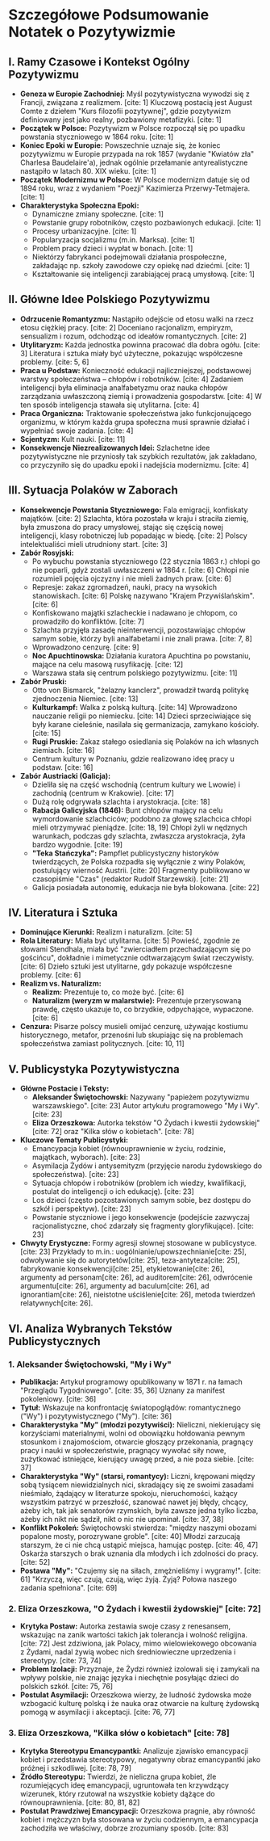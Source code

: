 # Szczegółowe Podsumowanie Notatek o Pozytywizmie

## I. Ramy Czasowe i Kontekst Ogólny Pozytywizmu

* **Geneza w Europie Zachodniej:** Myśl pozytywistyczna wywodzi się z Francji, związana z realizmem. [cite: 1] Kluczową postacią jest August Comte z dziełem "Kurs filozofii pozytywnej", gdzie pozytywizm definiowany jest jako realny, pozbawiony metafizyki. [cite: 1]
* **Początek w Polsce:** Pozytywizm w Polsce rozpoczął się po upadku powstania styczniowego w 1864 roku. [cite: 1]
* **Koniec Epoki w Europie:** Powszechnie uznaje się, że koniec pozytywizmu w Europie przypada na rok 1857 (wydanie "Kwiatów zła" Charlesa Baudelaire'a), jednak ogólnie przełamanie antyrealistyczne nastąpiło w latach 80. XIX wieku. [cite: 1]
* **Początek Modernizmu w Polsce:** W Polsce modernizm datuje się od 1894 roku, wraz z wydaniem "Poezji" Kazimierza Przerwy-Tetmajera. [cite: 1]
* **Charakterystyka Społeczna Epoki:**
    * Dynamiczne zmiany społeczne. [cite: 1]
    * Powstanie grupy robotników, często pozbawionych edukacji. [cite: 1]
    * Procesy urbanizacyjne. [cite: 1]
    * Popularyzacja socjalizmu (m.in. Marksa). [cite: 1]
    * Problem pracy dzieci i wypłat w bonach. [cite: 1]
    * Niektórzy fabrykanci podejmowali działania prospołeczne, zakładając np. szkoły zawodowe czy opiekę nad dziećmi. [cite: 1]
    * Kształtowanie się inteligencji zarabiającej pracą umysłową. [cite: 1]

## II. Główne Idee Polskiego Pozytywizmu

* **Odrzucenie Romantyzmu:** Nastąpiło odejście od etosu walki na rzecz etosu ciężkiej pracy. [cite: 2] Doceniano racjonalizm, empiryzm, sensualizm i rozum, odchodząc od ideałów romantycznych. [cite: 2]
* **Utylitaryzm:** Każda jednostka powinna pracować dla dobra ogółu. [cite: 3] Literatura i sztuka miały być użyteczne, pokazując współczesne problemy. [cite: 5, 6]
* **Praca u Podstaw:** Konieczność edukacji najliczniejszej, podstawowej warstwy społeczeństwa – chłopów i robotników. [cite: 4] Zadaniem inteligencji była eliminacja analfabetyzmu oraz nauka chłopów zarządzania uwłaszczoną ziemią i prowadzenia gospodarstw. [cite: 4] W ten sposób inteligencja stawała się utylitarna. [cite: 4]
* **Praca Organiczna:** Traktowanie społeczeństwa jako funkcjonującego organizmu, w którym każda grupa społeczna musi sprawnie działać i wypełniać swoje zadania. [cite: 4]
* **Scjentyzm:** Kult nauki. [cite: 11]
* **Konsekwencje Niezrealizowanych Idei:** Szlachetne idee pozytywistyczne nie przyniosły tak szybkich rezultatów, jak zakładano, co przyczyniło się do upadku epoki i nadejścia modernizmu. [cite: 4]

## III. Sytuacja Polaków w Zaborach

* **Konsekwencje Powstania Styczniowego:** Fala emigracji, konfiskaty majątków. [cite: 2] Szlachta, która pozostała w kraju i straciła ziemię, była zmuszona do pracy umysłowej, stając się częścią nowej inteligencji, klasy robotniczej lub popadając w biedę. [cite: 2] Polscy intelektualiści mieli utrudniony start. [cite: 3]
* **Zabór Rosyjski:**
    * Po wybuchu powstania styczniowego (22 stycznia 1863 r.) chłopi go nie poparli, gdyż zostali uwłaszczeni w 1864 r. [cite: 6] Chłopi nie rozumieli pojęcia ojczyzny i nie mieli żadnych praw. [cite: 6]
    * Represje: zakaz zgromadzeń, nauki, pracy na wysokich stanowiskach. [cite: 6] Polskę nazywano "Krajem Przywiślańskim". [cite: 6]
    * Konfiskowano majątki szlacheckie i nadawano je chłopom, co prowadziło do konfliktów. [cite: 7]
    * Szlachta przyjęła zasadę nieinterwencji, pozostawiając chłopów samym sobie, którzy byli analfabetami i nie znali prawa. [cite: 7, 8]
    * Wprowadzono cenzurę. [cite: 9]
    * **Noc Apuchtinowska:** Działania kuratora Apuchtina po powstaniu, mające na celu masową rusyfikację. [cite: 12]
    * Warszawa stała się centrum polskiego pozytywizmu. [cite: 11]
* **Zabór Pruski:**
    * Otto von Bismarck, "żelazny kanclerz", prowadził twardą politykę zjednoczenia Niemiec. [cite: 13]
    * **Kulturkampf:** Walka z polską kulturą. [cite: 14] Wprowadzono nauczanie religii po niemiecku. [cite: 14] Dzieci sprzeciwiające się były karane cieleśnie, nasilała się germanizacja, zamykano kościoły. [cite: 15]
    * **Rugi Pruskie:** Zakaz stałego osiedlania się Polaków na ich własnych ziemiach. [cite: 16]
    * Centrum kultury w Poznaniu, gdzie realizowano ideę pracy u podstaw. [cite: 16]
* **Zabór Austriacki (Galicja):**
    * Dzieliła się na część wschodnią (centrum kultury we Lwowie) i zachodnią (centrum w Krakowie). [cite: 17]
    * Dużą rolę odgrywała szlachta i arystokracja. [cite: 18]
    * **Rabacja Galicyjska (1846):** Bunt chłopów mający na celu wymordowanie szlachciców; podobno za głowę szlachcica chłopi mieli otrzymywać pieniądze. [cite: 18, 19] Chłopi żyli w nędznych warunkach, podczas gdy szlachta, zwłaszcza arystokracja, żyła bardzo wygodnie. [cite: 19]
    * **"Teka Stańczyka":** Pampflet publicystyczny historyków twierdzących, że Polska rozpadła się wyłącznie z winy Polaków, postulujący wierność Austrii. [cite: 20] Fragmenty publikowano w czasopiśmie "Czas" (redaktor Rudolf Starzewski). [cite: 21]
    * Galicja posiadała autonomię, edukacja nie była blokowana. [cite: 22]

## IV. Literatura i Sztuka

* **Dominujące Kierunki:** Realizm i naturalizm. [cite: 5]
* **Rola Literatury:** Miała być utylitarna. [cite: 5] Powieść, zgodnie ze słowami Stendhala, miała być "zwierciadłem przechadzającym się po gościńcu", dokładnie i mimetycznie odtwarzającym świat rzeczywisty. [cite: 6] Dzieło sztuki jest utylitarne, gdy pokazuje współczesne problemy. [cite: 6]
* **Realizm vs. Naturalizm:**
    * **Realizm:** Prezentuje to, co może być. [cite: 6]
    * **Naturalizm (weryzm w malarstwie):** Prezentuje przerysowaną prawdę, często ukazuje to, co brzydkie, odpychające, wypaczone. [cite: 6]
* **Cenzura:** Pisarze polscy musieli omijać cenzurę, używając kostiumu historycznego, metafor, przenośni lub skupiając się na problemach społeczeństwa zamiast politycznych. [cite: 10, 11]

## V. Publicystyka Pozytywistyczna

* **Główne Postacie i Teksty:**
    * **Aleksander Świętochowski:** Nazywany "papieżem pozytywizmu warszawskiego". [cite: 23] Autor artykułu programowego "My i Wy". [cite: 23]
    * **Eliza Orzeszkowa:** Autorka tekstów "O Żydach i kwestii żydowskiej" [cite: 72] oraz "Kilka słów o kobietach". [cite: 78]
* **Kluczowe Tematy Publicystyki:**
    * Emancypacja kobiet (równouprawnienie w życiu, rodzinie, majątkach, wyborach). [cite: 23]
    * Asymilacja Żydów i antysemityzm (przyjęcie narodu żydowskiego do społeczeństwa). [cite: 23]
    * Sytuacja chłopów i robotników (problem ich wiedzy, kwalifikacji, postulat do inteligencji o ich edukację). [cite: 23]
    * Los dzieci (często pozostawionych samym sobie, bez dostępu do szkół i perspektyw). [cite: 23]
    * Powstanie styczniowe i jego konsekwencje (podejście zazwyczaj racjonalistyczne, choć zdarzały się fragmenty gloryfikujące). [cite: 23]
* **Chwyty Erystyczne:** Formy agresji słownej stosowane w publicystyce. [cite: 23] Przykłady to m.in.: uogólnianie/upowszechnianie[cite: 25], odwoływanie się do autorytetów[cite: 25], teza-antyteza[cite: 25], fabrykowanie konsekwencji[cite: 25], etykietowanie[cite: 26], argumenty ad personam[cite: 26], ad auditorem[cite: 26], odwrócenie argumentu[cite: 26], argumenty ad baculum[cite: 26], ad ignorantiam[cite: 26], nieistotne uściślenie[cite: 26], metoda twierdzeń relatywnych[cite: 26].

## VI. Analiza Wybranych Tekstów Publicystycznych

### 1. Aleksander Świętochowski, "My i Wy"

* **Publikacja:** Artykuł programowy opublikowany w 1871 r. na łamach "Przeglądu Tygodniowego". [cite: 35, 36] Uznany za manifest pokoleniowy. [cite: 36]
* **Tytuł:** Wskazuje na konfrontację światopoglądów: romantycznego ("Wy") i pozytywistycznego ("My"). [cite: 36]
* **Charakterystyka "My" (młodzi pozytywiści):** Nieliczni, niekierujący się korzyściami materialnymi, wolni od obowiązku hołdowania pewnym stosunkom i znajomościom, otwarcie głoszący przekonania, pragnący pracy i nauki w społeczeństwie, pragnący wywołać siły nowe, zużytkować istniejące, kierujący uwagę przed, a nie poza siebie. [cite: 37]
* **Charakterystyka "Wy" (starsi, romantycy):** Liczni, krępowani między sobą tysiącem niewidzialnych nici, skradający się ze swoimi zasadami nieśmiało, żądający w literaturze spokoju, nieruchomości, każący wszystkim patrzyć w przeszłość, szanować nawet jej błędy, chcący, ażeby ich, tak jak senatorów rzymskich, była zawsze jedna tylko liczba, ażeby ich nikt nie sądził, nikt o nic nie upominał. [cite: 37, 38]
* **Konflikt Pokoleń:** Świętochowski stwierdza: "między naszymi obozami popalone mosty, porozrywane groble". [cite: 40] Młodzi zarzucają starszym, że ci nie chcą ustąpić miejsca, hamując postęp. [cite: 46, 47] Oskarża starszych o brak uznania dla młodych i ich zdolności do pracy. [cite: 52]
* **Postawa "My":** "Czujemy się na siłach, zmężnieliśmy i wygramy!". [cite: 61] "Krzyczą, więc czują, czują, więc żyją. Żyją? Połowa naszego zadania spełniona". [cite: 69]

### 2. Eliza Orzeszkowa, "O Żydach i kwestii żydowskiej" [cite: 72]

* **Krytyka Postaw:** Autorka zestawia swoje czasy z renesansem, wskazując na zanik wartości takich jak tolerancja i wolność religijna. [cite: 72] Jest zdziwiona, jak Polacy, mimo wielowiekowego obcowania z Żydami, nadal żywią wobec nich średniowieczne uprzedzenia i stereotypy. [cite: 73, 74]
* **Problem Izolacji:** Przyznaje, że Żydzi również izolowali się i zamykali na wpływy polskie, nie znając języka i niechętnie posyłając dzieci do polskich szkół. [cite: 75, 76]
* **Postulat Asymilacji:** Orzeszkowa wierzy, że ludność żydowska może wzbogacić kulturę polską i że nauka oraz otwarcie na kulturę żydowską pomogą w asymilacji i akceptacji. [cite: 76, 77]

### 3. Eliza Orzeszkowa, "Kilka słów o kobietach" [cite: 78]

* **Krytyka Stereotypu Emancypantki:** Analizuje zjawisko emancypacji kobiet i przedstawia stereotypowy, negatywny obraz emancypantki jako próżnej i szkodliwej. [cite: 78, 79]
* **Źródło Stereotypu:** Twierdzi, że nieliczna grupa kobiet, źle rozumiejących ideę emancypacji, ugruntowała ten krzywdzący wizerunek, który rzutował na wszystkie kobiety dążące do równouprawnienia. [cite: 80, 81, 82]
* **Postulat Prawdziwej Emancypacji:** Orzeszkowa pragnie, aby równość kobiet i mężczyzn była stosowana w życiu codziennym, a emancypacja zachodziła we właściwy, dobrze zrozumiany sposób. [cite: 83]
